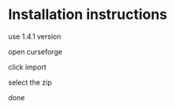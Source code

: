 # Installation instructions

use 1.4.1 version

open curseforge

click import

select the zip

done
